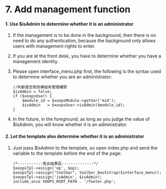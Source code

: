 # 7. Add management function

#### 1. Use $isAdmin to determine whether it is an administrator

1. If the management is to be done in the background, then there is no need to do any authentication, because the background only allows users with management rights to enter.
2. If you are at the front desk, you have to determine whether you have a management identity.
3. Please open interface\_menu.php first, the following is the syntax used to determine whether you are an administrator:

   ```text
   //判斷是否對該模組有管理權限
   $isAdmin = false;
   if ($xoopsUser) {
       $module_id = $xoopsModule->getVar('mid');
       $isAdmin   = $xoopsUser->isAdmin($module_id);
   }
   ```

4. In the future, in the foreground, as long as you judge the value of $isAdmin, you will know whether it is an administrator.

#### 2. Let the template also determine whether it is an administrator

1. Just pass $isAdmin to the template, so open index.php and send the variable to the template before the end of the page:

   ```text
   /*-----------秀出結果區--------------*/
   $xoopsTpl->assign('op', $op);
   $xoopsTpl->assign("toolbar", toolbar_bootstrap($interface_menu));
   $xoopsTpl->assign('isAdmin', $isAdmin);
   include_once XOOPS_ROOT_PATH . '/footer.php';
   ```

